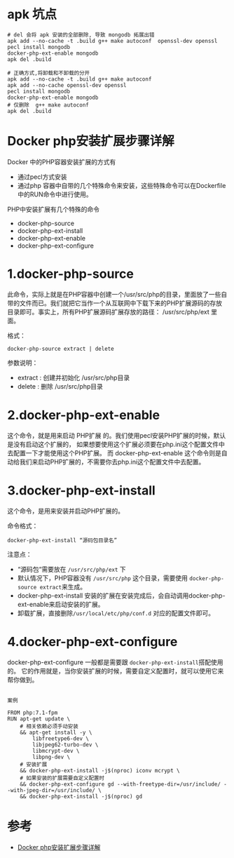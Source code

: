 
apk 坑点
=====

````
# del 会将 apk 安装的全部删除, 导致 mongodb 拓展出错 
apk add --no-cache -t .build g++ make autoconf  openssl-dev openssl
pecl install mongodb 
docker-php-ext-enable mongodb 
apk del .build

# 正确方式,将卸载和不卸载的分开
apk add --no-cache -t .build g++ make autoconf
apk add --no-cache openssl-dev openssl
pecl install mongodb 
docker-php-ext-enable mongodb
# 仅删除  g++ make autoconf
apk del .build
````




Docker php安装扩展步骤详解
=====

Docker 中的PHP容器安装扩展的方式有
- 通过pecl方式安装
- 通过php 容器中自带的几个特殊命令来安装，这些特殊命令可以在Dockerfile中的RUN命令中进行使用。

PHP中安装扩展有几个特殊的命令
- docker-php-source  
- docker-php-ext-install
- docker-php-ext-enable
- docker-php-ext-configure



1.docker-php-source
===
  
此命令，实际上就是在PHP容器中创建一个/usr/src/php的目录，里面放了一些自带的文件而已。我们就把它当作一个从互联网中下载下来的PHP扩展源码的存放目录即可。事实上，所有PHP扩展源码扩展存放的路径： /usr/src/php/ext 里面。

格式：

    docker-php-source extract | delete
    
参数说明：

* extract : 创建并初始化 /usr/src/php目录
* delete : 删除 /usr/src/php目录

2.docker-php-ext-enable
===

这个命令，就是用来启动 PHP扩展 的。我们使用pecl安装PHP扩展的时候，默认是没有启动这个扩展的，
如果想要使用这个扩展必须要在php.ini这个配置文件中去配置一下才能使用这个PHP扩展。
而 docker-php-ext-enable 这个命令则是自动给我们来启动PHP扩展的，不需要你去php.ini这个配置文件中去配置。


3.docker-php-ext-install
===

这个命令，是用来安装并启动PHP扩展的。

命令格式：

    docker-php-ext-install “源码包目录名”

注意点：

- “源码包“需要放在 `/usr/src/php/ext` 下
- 默认情况下，PHP容器没有 `/usr/src/php` 这个目录，需要使用 `docker-php-source extract`来生成。
- docker-php-ext-install 安装的扩展在安装完成后，会自动调用docker-php-ext-enable来启动安装的扩展。
- 卸载扩展，直接删除`/usr/local/etc/php/conf.d` 对应的配置文件即可。

4.docker-php-ext-configure
===

docker-php-ext-configure 一般都是需要跟 `docker-php-ext-install`搭配使用的。
它的作用就是，当你安装扩展的时候，需要自定义配置时，就可以使用它来帮你做到。

```

案例

FROM php:7.1-fpm
RUN apt-get update \
	# 相关依赖必须手动安装
	&& apt-get install -y \
        libfreetype6-dev \
        libjpeg62-turbo-dev \
        libmcrypt-dev \
        libpng-dev \
    # 安装扩展
    && docker-php-ext-install -j$(nproc) iconv mcrypt \
    # 如果安装的扩展需要自定义配置时
    && docker-php-ext-configure gd --with-freetype-dir=/usr/include/ --with-jpeg-dir=/usr/include/ \
    && docker-php-ext-install -j$(nproc) gd
```



参考
==
- [Docker php安装扩展步骤详解](https://www.cnblogs.com/yinguohai/p/11329273.html)
